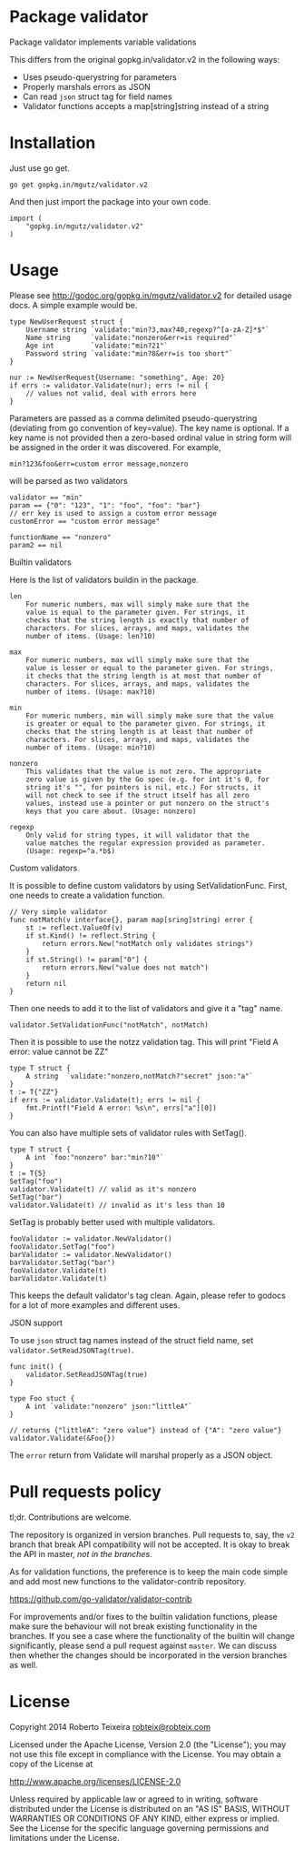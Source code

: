 Package validator
================

Package validator implements variable validations

This differs from the original gopkg.in/validator.v2 in the following ways:

- Uses pseudo-querystring for parameters
- Properly marshals errors as JSON
- Can read `json` struct tag for field names
- Validator functions accepts a map[string]string instead of a string

Installation
============

Just use go get.

	go get gopkg.in/mgutz/validator.v2

And then just import the package into your own code.

	import (
		"gopkg.in/mgutz/validator.v2"
	)

Usage
=====

Please see http://godoc.org/gopkg.in/mgutz/validator.v2 for detailed usage docs.
A simple example would be.

	type NewUserRequest struct {
		Username string `validate:"min?3,max?40,regexp?^[a-zA-Z]*$"`
		Name string     `validate:"nonzero&err=is required"`
		Age int         `validate:"min?21"`
		Password string `validate:"min?8&err=is too short"`
	}

	nur := NewUserRequest{Username: "something", Age: 20}
	if errs := validator.Validate(nur); errs != nil {
		// values not valid, deal with errors here
	}

Parameters are passed as a comma delimited pseudo-querystring
(deviating from go convention of key=value). The key name is optional.
If a key name is not provided then a zero-based ordinal value in string
form will be assigned in the order it was discovered. For example,

    min?123&foo&err=custom error message,nonzero

will be parsed as two validators

    validator == "min"
    param == {"0": "123", "1": "foo", "foo": "bar"}
    // err key is used to assign a custom error message
    customError == "custom error message"

    functionName == "nonzero"
    param2 == nil


Builtin validators

Here is the list of validators buildin in the package.

	len
		For numeric numbers, max will simply make sure that the
		value is equal to the parameter given. For strings, it
		checks that the string length is exactly that number of
		characters. For slices,	arrays, and maps, validates the
		number of items. (Usage: len?10)

	max
		For numeric numbers, max will simply make sure that the
		value is lesser or equal to the parameter given. For strings,
		it checks that the string length is at most that number of
		characters. For slices,	arrays, and maps, validates the
		number of items. (Usage: max?10)

	min
		For numeric numbers, min will simply make sure that the value
		is greater or equal to the parameter given. For strings, it
		checks that the string length is at least that number of
		characters. For slices, arrays, and maps, validates the
		number of items. (Usage: min?10)

	nonzero
		This validates that the value is not zero. The appropriate
		zero value is given by the Go spec (e.g. for int it's 0, for
		string it's "", for pointers is nil, etc.) For structs, it
		will not check to see if the struct itself has all zero
		values, instead use a pointer or put nonzero on the struct's
		keys that you care about. (Usage: nonzero)

	regexp
		Only valid for string types, it will validator that the
		value matches the regular expression provided as parameter.
		(Usage: regexp=^a.*b$)

Custom validators

It is possible to define custom validators by using SetValidationFunc.
First, one needs to create a validation function.

	// Very simple validator
	func notMatch(v interface{}, param map[sring]string) error {
		st := reflect.ValueOf(v)
		if st.Kind() != reflect.String {
			return errors.New("notMatch only validates strings")
		}
		if st.String() != param["0"] {
			return errors.New("value does not match")
		}
		return nil
	}

Then one needs to add it to the list of validators and give it a "tag"
name.

	validator.SetValidationFunc("notMatch", notMatch)

Then it is possible to use the notzz validation tag. This will print
"Field A error: value cannot be ZZ"

	type T struct {
		A string  `validate:"nonzero,notMatch?"secret" json:"a"`
	}
	t := T{"ZZ"}
	if errs := validator.Validate(t); errs != nil {
		fmt.Printf("Field A error: %s\n", errs["a"][0])
	}

You can also have multiple sets of validator rules with SetTag().

	type T struct {
		A int `foo:"nonzero" bar:"min?10"`
	}
	t := T{5}
	SetTag("foo")
	validator.Validate(t) // valid as it's nonzero
	SetTag("bar")
	validator.Validate(t) // invalid as it's less than 10

SetTag is probably better used with multiple validators.

	fooValidator := validator.NewValidator()
	fooValidator.SetTag("foo")
	barValidator := validator.NewValidator()
	barValidator.SetTag("bar")
	fooValidator.Validate(t)
	barValidator.Validate(t)

This keeps the default validator's tag clean. Again, please refer to
godocs for a lot of more examples and different uses.


JSON support

To use `json` struct tag names instead of the struct field name, set
`validator.SetReadJSONTag(true)`.

    func init() {
        validator.SetReadJSONTag(true)
    }

    type Foo stuct {
        A int `validate:"nonzero" json:"littleA"`
    }

    // returns {"littleA": "zero value"} instead of {"A": "zero value"}
    validator.Validate(&Foo{})

The `error` return from Validate will marshal properly as a JSON object.

Pull requests policy
====================

tl;dr. Contributions are welcome.

The repository is organized in version branches. Pull requests to, say, the
`v2` branch that break API compatibility will not be accepted. It is okay to
break the API in master, *not in the branches*.

As for validation functions, the preference is to keep the main code simple
and add most new functions to the validator-contrib repository.

https://github.com/go-validator/validator-contrib

For improvements and/or fixes to the builtin validation functions, please
make sure the behaviour will not break existing functionality in the branches.
If you see a case where the functionality of the builtin will change
significantly, please send a pull request against `master`. We can discuss then
whether the changes should be incorporated in the version branches as well.

License
=======

Copyright 2014 Roberto Teixeira <robteix@robteix.com>

Licensed under the Apache License, Version 2.0 (the "License");
you may not use this file except in compliance with the License.
You may obtain a copy of the License at

http://www.apache.org/licenses/LICENSE-2.0

Unless required by applicable law or agreed to in writing, software
distributed under the License is distributed on an "AS IS" BASIS,
WITHOUT WARRANTIES OR CONDITIONS OF ANY KIND, either express or implied.
See the License for the specific language governing permissions and
limitations under the License.
